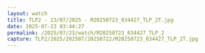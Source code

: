 ```yaml
---
layout: watch
title: TLP2 - 23/07/2025 - M20250723_034427_TLP_2T.jpg
date: 2025-07-23 03:44:27
permalink: /2025/07/23/watch/M20250723_034427_TLP_2
capture: TLP2/2025/202507/20250722/M20250723_034427_TLP_2T.jpg
---
```

